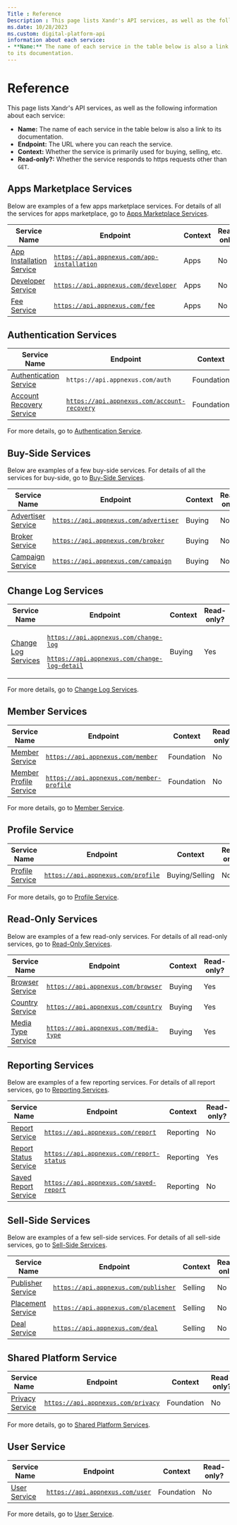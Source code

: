 ```yaml
---
Title : Reference
Description : This page lists Xandr's API services, as well as the following
ms.date: 10/28/2023
ms.custom: digital-platform-api
information about each service:
- **Name:** The name of each service in the table below is also a link
to its documentation.
---
```



# Reference



This page lists Xandr's API services, as well as the following
information about each service:

- **Name:** The name of each service in the table below is also a link
  to its documentation.
- **Endpoint:** The URL where you can reach the service.
- **Context:** Whether the service is primarily used for buying,
  selling, etc.
- **Read-only?:** Whether the service responds to https requests other
  than `GET`.

>

## Apps Marketplace Services

Below are examples of a few apps marketplace services. For details of
all the services for apps marketplace, go to <a
href="apps-marketplace-services.md"
class="xref" target="_blank">Apps Marketplace Services</a>.



<table id="reference__table-07f3b852-2e7f-4609-9ddf-2ff277c88631"
class="table">
<thead class="thead">
<tr class="header row">
<th id="reference__table-07f3b852-2e7f-4609-9ddf-2ff277c88631__entry__1"
class="entry">Service Name</th>
<th id="reference__table-07f3b852-2e7f-4609-9ddf-2ff277c88631__entry__2"
class="entry">Endpoint</th>
<th id="reference__table-07f3b852-2e7f-4609-9ddf-2ff277c88631__entry__3"
class="entry">Context</th>
<th id="reference__table-07f3b852-2e7f-4609-9ddf-2ff277c88631__entry__4"
class="entry">Read-only?</th>
</tr>
</thead>
<tbody class="tbody">
<tr class="odd row">
<td class="entry"
headers="reference__table-07f3b852-2e7f-4609-9ddf-2ff277c88631__entry__1"><a
href="app-installation-service.md"
class="xref" target="_blank">App Installation Service</a></td>
<td class="entry"
headers="reference__table-07f3b852-2e7f-4609-9ddf-2ff277c88631__entry__2"><a
href="https://api.appnexus.com/app-installation" class="xref"
target="_blank"><code
class="ph codeph">https://api.appnexus.com/app-installation</code></a></td>
<td class="entry"
headers="reference__table-07f3b852-2e7f-4609-9ddf-2ff277c88631__entry__3">Apps</td>
<td class="entry"
headers="reference__table-07f3b852-2e7f-4609-9ddf-2ff277c88631__entry__4">No</td>
</tr>
<tr class="even row">
<td class="entry"
headers="reference__table-07f3b852-2e7f-4609-9ddf-2ff277c88631__entry__1"><a
href="developer-service.md"
class="xref" target="_blank">Developer Service</a></td>
<td class="entry"
headers="reference__table-07f3b852-2e7f-4609-9ddf-2ff277c88631__entry__2"><a
href="https://api.appnexus.com/developer" class="xref"
target="_blank"><code
class="ph codeph">https://api.appnexus.com/developer</code></a></td>
<td class="entry"
headers="reference__table-07f3b852-2e7f-4609-9ddf-2ff277c88631__entry__3">Apps</td>
<td class="entry"
headers="reference__table-07f3b852-2e7f-4609-9ddf-2ff277c88631__entry__4">No</td>
</tr>
<tr class="odd row">
<td class="entry"
headers="reference__table-07f3b852-2e7f-4609-9ddf-2ff277c88631__entry__1"><a
href="partner-fee-service.md"
class="xref" target="_blank">Fee Service</a></td>
<td class="entry"
headers="reference__table-07f3b852-2e7f-4609-9ddf-2ff277c88631__entry__2"><a
href="https://api.appnexus.com/fee" class="xref" target="_blank"><code
class="ph codeph">https://api.appnexus.com/fee</code></a></td>
<td class="entry"
headers="reference__table-07f3b852-2e7f-4609-9ddf-2ff277c88631__entry__3">Apps</td>
<td class="entry"
headers="reference__table-07f3b852-2e7f-4609-9ddf-2ff277c88631__entry__4">No</td>
</tr>
</tbody>
</table>

>

## Authentication Services

<table id="reference__table-1f7c3682-cffd-44c3-aa28-2f1371f7014c"
class="table">
<thead class="thead">
<tr class="header row">
<th id="reference__table-1f7c3682-cffd-44c3-aa28-2f1371f7014c__entry__1"
class="entry">Service Name</th>
<th id="reference__table-1f7c3682-cffd-44c3-aa28-2f1371f7014c__entry__2"
class="entry">Endpoint</th>
<th id="reference__table-1f7c3682-cffd-44c3-aa28-2f1371f7014c__entry__3"
class="entry">Context</th>
<th id="reference__table-1f7c3682-cffd-44c3-aa28-2f1371f7014c__entry__4"
class="entry">Read-only?</th>
</tr>
</thead>
<tbody class="tbody">
<tr class="odd row">
<td class="entry"
headers="reference__table-1f7c3682-cffd-44c3-aa28-2f1371f7014c__entry__1"><a
href="authentication-service.md"
class="xref" target="_blank">Authentication Service</a></td>
<td class="entry"
headers="reference__table-1f7c3682-cffd-44c3-aa28-2f1371f7014c__entry__2"><code
class="ph codeph">https://api.appnexus.com/auth</code></td>
<td class="entry"
headers="reference__table-1f7c3682-cffd-44c3-aa28-2f1371f7014c__entry__3">Foundation</td>
<td class="entry"
headers="reference__table-1f7c3682-cffd-44c3-aa28-2f1371f7014c__entry__4">No</td>
</tr>
<tr class="even row">
<td class="entry"
headers="reference__table-1f7c3682-cffd-44c3-aa28-2f1371f7014c__entry__1"><a
href="account-recovery-service.md"
class="xref" target="_blank">Account Recovery Service</a></td>
<td class="entry"
headers="reference__table-1f7c3682-cffd-44c3-aa28-2f1371f7014c__entry__2"><a
href="https://api.appnexus.com/account-recovery" class="xref"
target="_blank"><code
class="ph codeph">https://api.appnexus.com/account-recovery</code></a></td>
<td class="entry"
headers="reference__table-1f7c3682-cffd-44c3-aa28-2f1371f7014c__entry__3">Foundation</td>
<td class="entry"
headers="reference__table-1f7c3682-cffd-44c3-aa28-2f1371f7014c__entry__4">No</td>
</tr>
</tbody>
</table>

For more details, go to <a
href="authentication-service.md"
class="xref" target="_blank">Authentication Service</a>.




## Buy-Side Services

Below are examples of a few buy-side services. For details of all the
services for buy-side, go to <a
href="buy-side-services.md"
class="xref" target="_blank">Buy-Side Services</a>.

<table id="reference__table-d49db8c8-2a0b-409a-a3bc-215b9cee78c4"
class="table">
<thead class="thead">
<tr class="header row">
<th id="reference__table-d49db8c8-2a0b-409a-a3bc-215b9cee78c4__entry__1"
class="entry">Service Name</th>
<th id="reference__table-d49db8c8-2a0b-409a-a3bc-215b9cee78c4__entry__2"
class="entry">Endpoint</th>
<th id="reference__table-d49db8c8-2a0b-409a-a3bc-215b9cee78c4__entry__3"
class="entry">Context</th>
<th id="reference__table-d49db8c8-2a0b-409a-a3bc-215b9cee78c4__entry__4"
class="entry">Read-only?</th>
</tr>
</thead>
<tbody class="tbody">
<tr class="odd row">
<td class="entry"
headers="reference__table-d49db8c8-2a0b-409a-a3bc-215b9cee78c4__entry__1"><a
href="advertiser-service.md"
class="xref" target="_blank">Advertiser Service</a></td>
<td class="entry"
headers="reference__table-d49db8c8-2a0b-409a-a3bc-215b9cee78c4__entry__2"><a
href="https://api.appnexus.com/advertiser" class="xref"
target="_blank"><code
class="ph codeph">https://api.appnexus.com/advertiser</code></a></td>
<td class="entry"
headers="reference__table-d49db8c8-2a0b-409a-a3bc-215b9cee78c4__entry__3">Buying</td>
<td class="entry"
headers="reference__table-d49db8c8-2a0b-409a-a3bc-215b9cee78c4__entry__4">No</td>
</tr>
<tr class="even row">
<td class="entry"
headers="reference__table-d49db8c8-2a0b-409a-a3bc-215b9cee78c4__entry__1"><a
href="broker-service.md"
class="xref" target="_blank">Broker Service</a></td>
<td class="entry"
headers="reference__table-d49db8c8-2a0b-409a-a3bc-215b9cee78c4__entry__2"><a
href="https://api.appnexus.com/broker" class="xref"
target="_blank"><code
class="ph codeph">https://api.appnexus.com/broker</code></a></td>
<td class="entry"
headers="reference__table-d49db8c8-2a0b-409a-a3bc-215b9cee78c4__entry__3">Buying</td>
<td class="entry"
headers="reference__table-d49db8c8-2a0b-409a-a3bc-215b9cee78c4__entry__4">No</td>
</tr>
<tr class="odd row">
<td class="entry"
headers="reference__table-d49db8c8-2a0b-409a-a3bc-215b9cee78c4__entry__1"><a
href="campaign-service.md"
class="xref" target="_blank">Campaign Service</a></td>
<td class="entry"
headers="reference__table-d49db8c8-2a0b-409a-a3bc-215b9cee78c4__entry__2"><a
href="https://api.appnexus.com/campaign" class="xref"
target="_blank"><code
class="ph codeph">https://api.appnexus.com/campaign</code></a></td>
<td class="entry"
headers="reference__table-d49db8c8-2a0b-409a-a3bc-215b9cee78c4__entry__3">Buying</td>
<td class="entry"
headers="reference__table-d49db8c8-2a0b-409a-a3bc-215b9cee78c4__entry__4">No</td>
</tr>
</tbody>
</table>



>

## Change Log Services

<table id="reference__table-86ccc935-994f-42b1-b479-d2e7a5bcff79"
class="table">
<thead class="thead">
<tr class="header row">
<th id="reference__table-86ccc935-994f-42b1-b479-d2e7a5bcff79__entry__1"
class="entry">Service Name</th>
<th id="reference__table-86ccc935-994f-42b1-b479-d2e7a5bcff79__entry__2"
class="entry">Endpoint</th>
<th id="reference__table-86ccc935-994f-42b1-b479-d2e7a5bcff79__entry__3"
class="entry">Context</th>
<th id="reference__table-86ccc935-994f-42b1-b479-d2e7a5bcff79__entry__4"
class="entry">Read-only?</th>
</tr>
</thead>
<tbody class="tbody">
<tr class="odd row">
<td class="entry"
headers="reference__table-86ccc935-994f-42b1-b479-d2e7a5bcff79__entry__1"><a
href="change-log-services.md"
class="xref" target="_blank">Change Log Services</a></td>
<td class="entry"
headers="reference__table-86ccc935-994f-42b1-b479-d2e7a5bcff79__entry__2"><p><a
href="https://api.appnexus.com/change-log" class="xref"
target="_blank"><code
class="ph codeph">https://api.appnexus.com/change-log</code></a></p>
<p><a href="https://api.appnexus.com/change-log" class="xref"
target="_blank"><code
class="ph codeph">https://api.appnexus.com/</code><code
class="ph codeph">change-log-detail</code></a></p></td>
<td class="entry"
headers="reference__table-86ccc935-994f-42b1-b479-d2e7a5bcff79__entry__3">Buying</td>
<td class="entry"
headers="reference__table-86ccc935-994f-42b1-b479-d2e7a5bcff79__entry__4">Yes</td>
</tr>
</tbody>
</table>

For more details, go to <a
href="change-log-services.md"
class="xref" target="_blank">Change Log Services</a>.




## Member Services

<table id="reference__table-2ec1268a-44b2-41b4-b4b4-cc754a071776"
class="table">
<thead class="thead">
<tr class="header row">
<th id="reference__table-2ec1268a-44b2-41b4-b4b4-cc754a071776__entry__1"
class="entry">Service Name</th>
<th id="reference__table-2ec1268a-44b2-41b4-b4b4-cc754a071776__entry__2"
class="entry">Endpoint</th>
<th id="reference__table-2ec1268a-44b2-41b4-b4b4-cc754a071776__entry__3"
class="entry">Context</th>
<th id="reference__table-2ec1268a-44b2-41b4-b4b4-cc754a071776__entry__4"
class="entry">Read-only?</th>
</tr>
</thead>
<tbody class="tbody">
<tr class="odd row">
<td class="entry"
headers="reference__table-2ec1268a-44b2-41b4-b4b4-cc754a071776__entry__1"><a
href="member-service.md"
class="xref" target="_blank">Member Service</a></td>
<td class="entry"
headers="reference__table-2ec1268a-44b2-41b4-b4b4-cc754a071776__entry__2"><a
href="https://api.appnexus.com/member" class="xref"
target="_blank"><code
class="ph codeph">https://api.appnexus.com/member</code></a></td>
<td class="entry"
headers="reference__table-2ec1268a-44b2-41b4-b4b4-cc754a071776__entry__3">Foundation</td>
<td class="entry"
headers="reference__table-2ec1268a-44b2-41b4-b4b4-cc754a071776__entry__4">No</td>
</tr>
<tr class="even row">
<td class="entry"
headers="reference__table-2ec1268a-44b2-41b4-b4b4-cc754a071776__entry__1"><a
href="member-profile-service.md"
class="xref" target="_blank">Member Profile Service</a></td>
<td class="entry"
headers="reference__table-2ec1268a-44b2-41b4-b4b4-cc754a071776__entry__2"><a
href="https://api.appnexus.com/member" class="xref"
target="_blank"><code class="ph codeph">https://</code></a><a
href="http://api.appnexus.com/member-profile" class="xref"
target="_blank"><code
class="ph codeph">api.appnexus.com/member-profile</code></a></td>
<td class="entry"
headers="reference__table-2ec1268a-44b2-41b4-b4b4-cc754a071776__entry__3">Foundation</td>
<td class="entry"
headers="reference__table-2ec1268a-44b2-41b4-b4b4-cc754a071776__entry__4">No</td>
</tr>
</tbody>
</table>

For more details, go to <a
href="member-service.md"
class="xref" target="_blank">Member Service</a>.




## Profile Service

<table id="reference__table-0a5b2e69-b14c-4bc3-9fe0-03aeb06eb7a8"
class="table">
<thead class="thead">
<tr class="header row">
<th id="reference__table-0a5b2e69-b14c-4bc3-9fe0-03aeb06eb7a8__entry__1"
class="entry">Service Name</th>
<th id="reference__table-0a5b2e69-b14c-4bc3-9fe0-03aeb06eb7a8__entry__2"
class="entry">Endpoint</th>
<th id="reference__table-0a5b2e69-b14c-4bc3-9fe0-03aeb06eb7a8__entry__3"
class="entry">Context</th>
<th id="reference__table-0a5b2e69-b14c-4bc3-9fe0-03aeb06eb7a8__entry__4"
class="entry">Read-only?</th>
</tr>
</thead>
<tbody class="tbody">
<tr class="odd row">
<td class="entry"
headers="reference__table-0a5b2e69-b14c-4bc3-9fe0-03aeb06eb7a8__entry__1"><a
href="profile-service.md"
class="xref" target="_blank">Profile Service</a></td>
<td class="entry"
headers="reference__table-0a5b2e69-b14c-4bc3-9fe0-03aeb06eb7a8__entry__2"><a
href="https://api.appnexus.com/profile" class="xref"
target="_blank"><code
class="ph codeph">https://api.appnexus.com/profile</code></a></td>
<td class="entry"
headers="reference__table-0a5b2e69-b14c-4bc3-9fe0-03aeb06eb7a8__entry__3">Buying/Selling</td>
<td class="entry"
headers="reference__table-0a5b2e69-b14c-4bc3-9fe0-03aeb06eb7a8__entry__4">No</td>
</tr>
</tbody>
</table>

For more details, go to <a
href="profile-service.md"
class="xref" target="_blank">Profile Service</a>.



>

## Read-Only Services

Below are examples of a few read-only services. For details of all
read-only services, go to <a
href="read-only-services.md"
class="xref" target="_blank">Read-Only Services</a>.

<table id="reference__table-ee83b437-2ed8-41d7-8bf9-de42cdd33073"
class="table">
<thead class="thead">
<tr class="header row">
<th id="reference__table-ee83b437-2ed8-41d7-8bf9-de42cdd33073__entry__1"
class="entry">Service Name</th>
<th id="reference__table-ee83b437-2ed8-41d7-8bf9-de42cdd33073__entry__2"
class="entry">Endpoint</th>
<th id="reference__table-ee83b437-2ed8-41d7-8bf9-de42cdd33073__entry__3"
class="entry">Context</th>
<th id="reference__table-ee83b437-2ed8-41d7-8bf9-de42cdd33073__entry__4"
class="entry">Read-only?</th>
</tr>
</thead>
<tbody class="tbody">
<tr class="odd row">
<td class="entry"
headers="reference__table-ee83b437-2ed8-41d7-8bf9-de42cdd33073__entry__1"><a
href="browser-service.md"
class="xref" target="_blank">Browser Service</a></td>
<td class="entry"
headers="reference__table-ee83b437-2ed8-41d7-8bf9-de42cdd33073__entry__2"><a
href="https://api.appnexus.com/browser" class="xref"
target="_blank"><code
class="ph codeph">https://api.appnexus.com/browser</code></a></td>
<td class="entry"
headers="reference__table-ee83b437-2ed8-41d7-8bf9-de42cdd33073__entry__3">Buying</td>
<td class="entry"
headers="reference__table-ee83b437-2ed8-41d7-8bf9-de42cdd33073__entry__4">Yes</td>
</tr>
<tr class="even row">
<td class="entry"
headers="reference__table-ee83b437-2ed8-41d7-8bf9-de42cdd33073__entry__1"><a
href="country-service.md"
class="xref" target="_blank">Country Service</a></td>
<td class="entry"
headers="reference__table-ee83b437-2ed8-41d7-8bf9-de42cdd33073__entry__2"><a
href="https://api.appnexus.com/country" class="xref"
target="_blank"><code
class="ph codeph">https://api.appnexus.com/country</code></a></td>
<td class="entry"
headers="reference__table-ee83b437-2ed8-41d7-8bf9-de42cdd33073__entry__3">Buying</td>
<td class="entry"
headers="reference__table-ee83b437-2ed8-41d7-8bf9-de42cdd33073__entry__4">Yes</td>
</tr>
<tr class="odd row">
<td class="entry"
headers="reference__table-ee83b437-2ed8-41d7-8bf9-de42cdd33073__entry__1"><a
href="media-type-service.md"
class="xref" target="_blank">Media Type Service</a></td>
<td class="entry"
headers="reference__table-ee83b437-2ed8-41d7-8bf9-de42cdd33073__entry__2"><a
href="https://api.appnexus.com/media-type" class="xref"
target="_blank"><code
class="ph codeph">https://api.appnexus.com/media-type</code></a></td>
<td class="entry"
headers="reference__table-ee83b437-2ed8-41d7-8bf9-de42cdd33073__entry__3">Buying</td>
<td class="entry"
headers="reference__table-ee83b437-2ed8-41d7-8bf9-de42cdd33073__entry__4">Yes</td>
</tr>
</tbody>
</table>



>

## Reporting Services

Below are examples of a few reporting services. For details of all
report services, go to <a
href="reporting-services.md"
class="xref" target="_blank">Reporting Services</a>.

<table id="reference__table-5527087e-73b2-4338-b90f-fde8e79356e6"
class="table">
<thead class="thead">
<tr class="header row">
<th id="reference__table-5527087e-73b2-4338-b90f-fde8e79356e6__entry__1"
class="entry">Service Name</th>
<th id="reference__table-5527087e-73b2-4338-b90f-fde8e79356e6__entry__2"
class="entry">Endpoint</th>
<th id="reference__table-5527087e-73b2-4338-b90f-fde8e79356e6__entry__3"
class="entry">Context</th>
<th id="reference__table-5527087e-73b2-4338-b90f-fde8e79356e6__entry__4"
class="entry">Read-only?</th>
</tr>
</thead>
<tbody class="tbody">
<tr class="odd row">
<td class="entry"
headers="reference__table-5527087e-73b2-4338-b90f-fde8e79356e6__entry__1"><a
href="report-service.md"
class="xref" target="_blank">Report Service</a></td>
<td class="entry"
headers="reference__table-5527087e-73b2-4338-b90f-fde8e79356e6__entry__2"><a
href="https://api.appnexus.com/report" class="xref"
target="_blank"><code
class="ph codeph">https://api.appnexus.com/report</code></a></td>
<td class="entry"
headers="reference__table-5527087e-73b2-4338-b90f-fde8e79356e6__entry__3">Reporting</td>
<td class="entry"
headers="reference__table-5527087e-73b2-4338-b90f-fde8e79356e6__entry__4">No</td>
</tr>
<tr class="even row">
<td class="entry"
headers="reference__table-5527087e-73b2-4338-b90f-fde8e79356e6__entry__1"><a
href="report-status-service.md"
class="xref" target="_blank">Report Status Service</a></td>
<td class="entry"
headers="reference__table-5527087e-73b2-4338-b90f-fde8e79356e6__entry__2"><a
href="https://api.appnexus.com/report-status" class="xref"
target="_blank"><code
class="ph codeph">https://api.appnexus.com/report-status</code></a></td>
<td class="entry"
headers="reference__table-5527087e-73b2-4338-b90f-fde8e79356e6__entry__3">Reporting</td>
<td class="entry"
headers="reference__table-5527087e-73b2-4338-b90f-fde8e79356e6__entry__4">Yes</td>
</tr>
<tr class="odd row">
<td class="entry"
headers="reference__table-5527087e-73b2-4338-b90f-fde8e79356e6__entry__1"><a
href="saved-report-service.md"
class="xref" target="_blank">Saved Report Service</a></td>
<td class="entry"
headers="reference__table-5527087e-73b2-4338-b90f-fde8e79356e6__entry__2"><a
href="https://api.appnexus.com/saved-report" class="xref"
target="_blank"><code
class="ph codeph">https://api.appnexus.com/saved-report</code></a></td>
<td class="entry"
headers="reference__table-5527087e-73b2-4338-b90f-fde8e79356e6__entry__3">Reporting</td>
<td class="entry"
headers="reference__table-5527087e-73b2-4338-b90f-fde8e79356e6__entry__4">No</td>
</tr>
</tbody>
</table>



>

## Sell-Side Services

Below are examples of a few sell-side services. For details of all
sell-side services, go to <a
href="sell-side-services.md"
class="xref" target="_blank">Sell-Side Services</a>.

<table id="reference__table-2a41def7-3f98-48a3-a8e6-57da05e2243b"
class="table">
<thead class="thead">
<tr class="header row">
<th id="reference__table-2a41def7-3f98-48a3-a8e6-57da05e2243b__entry__1"
class="entry">Service Name</th>
<th id="reference__table-2a41def7-3f98-48a3-a8e6-57da05e2243b__entry__2"
class="entry">Endpoint</th>
<th id="reference__table-2a41def7-3f98-48a3-a8e6-57da05e2243b__entry__3"
class="entry">Context</th>
<th id="reference__table-2a41def7-3f98-48a3-a8e6-57da05e2243b__entry__4"
class="entry">Read-only?</th>
</tr>
</thead>
<tbody class="tbody">
<tr class="odd row">
<td class="entry"
headers="reference__table-2a41def7-3f98-48a3-a8e6-57da05e2243b__entry__1"><a
href="publisher-service.md"
class="xref" target="_blank">Publisher Service</a></td>
<td class="entry"
headers="reference__table-2a41def7-3f98-48a3-a8e6-57da05e2243b__entry__2"><a
href="https://api.appnexus.com/publisher" class="xref"
target="_blank"><code
class="ph codeph">https://api.appnexus.com/publisher</code></a></td>
<td class="entry"
headers="reference__table-2a41def7-3f98-48a3-a8e6-57da05e2243b__entry__3">Selling</td>
<td class="entry"
headers="reference__table-2a41def7-3f98-48a3-a8e6-57da05e2243b__entry__4">No</td>
</tr>
<tr class="even row">
<td class="entry"
headers="reference__table-2a41def7-3f98-48a3-a8e6-57da05e2243b__entry__1"><a
href="placement-service.md"
class="xref" target="_blank">Placement Service</a></td>
<td class="entry"
headers="reference__table-2a41def7-3f98-48a3-a8e6-57da05e2243b__entry__2"><a
href="https://api.appnexus.com/placement" class="xref"
target="_blank"><code
class="ph codeph">https://api.appnexus.com/placement</code></a></td>
<td class="entry"
headers="reference__table-2a41def7-3f98-48a3-a8e6-57da05e2243b__entry__3">Selling</td>
<td class="entry"
headers="reference__table-2a41def7-3f98-48a3-a8e6-57da05e2243b__entry__4">No</td>
</tr>
<tr class="odd row">
<td class="entry"
headers="reference__table-2a41def7-3f98-48a3-a8e6-57da05e2243b__entry__1"><a
href="deal-service.md"
class="xref" target="_blank">Deal Service</a></td>
<td class="entry"
headers="reference__table-2a41def7-3f98-48a3-a8e6-57da05e2243b__entry__2"><a
href="https://api.appnexus.com/deal" class="xref" target="_blank"><code
class="ph codeph">https://api.appnexus.com/deal</code></a></td>
<td class="entry"
headers="reference__table-2a41def7-3f98-48a3-a8e6-57da05e2243b__entry__3">Selling</td>
<td class="entry"
headers="reference__table-2a41def7-3f98-48a3-a8e6-57da05e2243b__entry__4">No</td>
</tr>
</tbody>
</table>



>

## Shared Platform Service

<table id="reference__table-446245be-2459-4e6f-9d10-799fe740da63"
class="table">
<thead class="thead">
<tr class="header row">
<th id="reference__table-446245be-2459-4e6f-9d10-799fe740da63__entry__1"
class="entry">Service Name</th>
<th id="reference__table-446245be-2459-4e6f-9d10-799fe740da63__entry__2"
class="entry">Endpoint</th>
<th id="reference__table-446245be-2459-4e6f-9d10-799fe740da63__entry__3"
class="entry">Context</th>
<th id="reference__table-446245be-2459-4e6f-9d10-799fe740da63__entry__4"
class="entry">Read-only?</th>
</tr>
</thead>
<tbody class="tbody">
<tr class="odd row">
<td class="entry"
headers="reference__table-446245be-2459-4e6f-9d10-799fe740da63__entry__1"><a
href="privacy-service.md"
class="xref" target="_blank">Privacy Service</a></td>
<td class="entry"
headers="reference__table-446245be-2459-4e6f-9d10-799fe740da63__entry__2"><a
href="https://api.appnexus.com/privacy/consumer-request" class="xref"
target="_blank"><code
class="ph codeph">https://api.appnexus.com/privacy</code></a></td>
<td class="entry"
headers="reference__table-446245be-2459-4e6f-9d10-799fe740da63__entry__3">Foundation</td>
<td class="entry"
headers="reference__table-446245be-2459-4e6f-9d10-799fe740da63__entry__4">No</td>
</tr>
</tbody>
</table>

For more details, go to <a
href="shared-platform-services.md"
class="xref" target="_blank">Shared Platform Services</a>.




## User Service

<table id="reference__table-0c21682e-a5f8-4ff6-bb7b-240ae869195b"
class="table">
<thead class="thead">
<tr class="header row">
<th id="reference__table-0c21682e-a5f8-4ff6-bb7b-240ae869195b__entry__1"
class="entry">Service Name</th>
<th id="reference__table-0c21682e-a5f8-4ff6-bb7b-240ae869195b__entry__2"
class="entry">Endpoint</th>
<th id="reference__table-0c21682e-a5f8-4ff6-bb7b-240ae869195b__entry__3"
class="entry">Context</th>
<th id="reference__table-0c21682e-a5f8-4ff6-bb7b-240ae869195b__entry__4"
class="entry">Read-only?</th>
</tr>
</thead>
<tbody class="tbody">
<tr class="odd row">
<td class="entry"
headers="reference__table-0c21682e-a5f8-4ff6-bb7b-240ae869195b__entry__1"><a
href="user-service.md"
class="xref" target="_blank">User Service</a></td>
<td class="entry"
headers="reference__table-0c21682e-a5f8-4ff6-bb7b-240ae869195b__entry__2"><a
href="https://api.appnexus.com/user" class="xref" target="_blank"><code
class="ph codeph">https://api.appnexus.com/user</code></a></td>
<td class="entry"
headers="reference__table-0c21682e-a5f8-4ff6-bb7b-240ae869195b__entry__3">Foundation</td>
<td class="entry"
headers="reference__table-0c21682e-a5f8-4ff6-bb7b-240ae869195b__entry__4">No</td>
</tr>
</tbody>
</table>

For more details, go to
<a href="user-service.md"
class="xref" target="_blank">User Service</a>.






